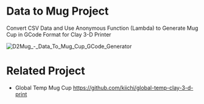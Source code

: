 # Data to Mug Project

Convert CSV Data and Use Anonymous Function (Lambda) to Generate Mug Cup in GCode Format for Clay 3-D Printer


![D2Mug_-_Data_To_Mug_Cup_GCode_Generator](https://user-images.githubusercontent.com/396816/197361962-853f3a2e-3452-4383-87ff-811afc3d0433.jpg)

# Related Project

- Global Temp Mug Cup https://github.com/kiichi/global-temp-clay-3-d-print
